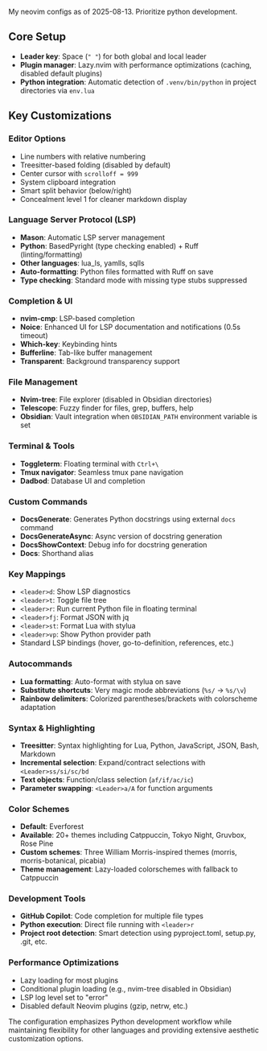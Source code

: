 My neovim configs as of 2025-08-13. Prioritize python development.

## Core Setup

- **Leader key**: Space (`" "`) for both global and local leader
- **Plugin manager**: Lazy.nvim with performance optimizations (caching, disabled default plugins)
- **Python integration**: Automatic detection of `.venv/bin/python` in project directories via `env.lua`

## Key Customizations

### Editor Options
- Line numbers with relative numbering
- Treesitter-based folding (disabled by default)
- Center cursor with `scrolloff = 999`
- System clipboard integration
- Smart split behavior (below/right)
- Concealment level 1 for cleaner markdown display

### Language Server Protocol (LSP)
- **Mason**: Automatic LSP server management
- **Python**: BasedPyright (type checking enabled) + Ruff (linting/formatting)
- **Other languages**: lua_ls, yamlls, sqlls
- **Auto-formatting**: Python files formatted with Ruff on save
- **Type checking**: Standard mode with missing type stubs suppressed

### Completion & UI
- **nvim-cmp**: LSP-based completion
- **Noice**: Enhanced UI for LSP documentation and notifications (0.5s timeout)
- **Which-key**: Keybinding hints
- **Bufferline**: Tab-like buffer management
- **Transparent**: Background transparency support

### File Management
- **Nvim-tree**: File explorer (disabled in Obsidian directories)
- **Telescope**: Fuzzy finder for files, grep, buffers, help
- **Obsidian**: Vault integration when `OBSIDIAN_PATH` environment variable is set

### Terminal & Tools
- **Toggleterm**: Floating terminal with `Ctrl+\`
- **Tmux navigator**: Seamless tmux pane navigation
- **Dadbod**: Database UI and completion

### Custom Commands
- **DocsGenerate**: Generates Python docstrings using external `docs` command
- **DocsGenerateAsync**: Async version of docstring generation
- **DocsShowContext**: Debug info for docstring generation
- **Docs**: Shorthand alias

### Key Mappings
- `<leader>d`: Show LSP diagnostics
- `<leader>t`: Toggle file tree
- `<leader>r`: Run current Python file in floating terminal
- `<leader>fj`: Format JSON with jq
- `<leader>st`: Format Lua with stylua
- `<leader>vp`: Show Python provider path
- Standard LSP bindings (hover, go-to-definition, references, etc.)

### Autocommands
- **Lua formatting**: Auto-format with stylua on save
- **Substitute shortcuts**: Very magic mode abbreviations (`%s/` → `%s/\v`)
- **Rainbow delimiters**: Colorized parentheses/brackets with colorscheme adaptation

### Syntax & Highlighting
- **Treesitter**: Syntax highlighting for Lua, Python, JavaScript, JSON, Bash, Markdown
- **Incremental selection**: Expand/contract selections with `<Leader>ss/si/sc/bd`
- **Text objects**: Function/class selection (`af/if/ac/ic`)
- **Parameter swapping**: `<Leader>a/A` for function arguments

### Color Schemes
- **Default**: Everforest
- **Available**: 20+ themes including Catppuccin, Tokyo Night, Gruvbox, Rose Pine
- **Custom schemes**: Three William Morris-inspired themes (morris, morris-botanical, picabia)
- **Theme management**: Lazy-loaded colorschemes with fallback to Catppuccin

### Development Tools
- **GitHub Copilot**: Code completion for multiple file types
- **Python execution**: Direct file running with `<leader>r`
- **Project root detection**: Smart detection using pyproject.toml, setup.py, .git, etc.

### Performance Optimizations
- Lazy loading for most plugins
- Conditional plugin loading (e.g., nvim-tree disabled in Obsidian)
- LSP log level set to "error"
- Disabled default Neovim plugins (gzip, netrw, etc.)

The configuration emphasizes Python development workflow while maintaining flexibility for other languages and providing extensive aesthetic customization options.
